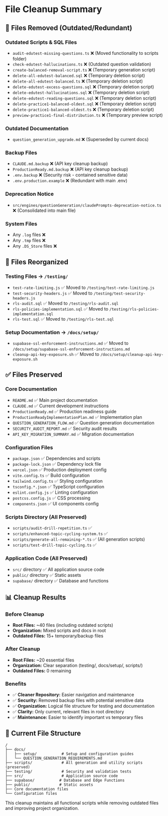 # File Cleanup Summary

## 🧹 Files Removed (Outdated/Redundant)

### Outdated Scripts & SQL Files
- `audit-edutest-missing-questions.ts` ❌ (Moved functionality to scripts folder)
- `check-edutest-hallucinations.ts` ❌ (Outdated question validation)
- `create-balanced-removal-script.ts` ❌ (Temporary generation script)
- `delete-all-edutest-balanced.sql` ❌ (Temporary deletion script)
- `delete-all-edutest-balanced.ts` ❌ (Temporary deletion script)
- `delete-edutest-excess-questions.sql` ❌ (Temporary deletion script)
- `delete-edutest-hallucinations.sql` ❌ (Temporary deletion script)
- `delete-edutest-reading-questions.sql` ❌ (Temporary deletion script)
- `delete-practice1-balanced-oldest.sql` ❌ (Temporary deletion script)
- `delete-practice1-balanced-oldest.ts` ❌ (Temporary deletion script)
- `preview-practice1-final-distribution.ts` ❌ (Temporary preview script)

### Outdated Documentation
- `question_generation_upgrade.md` ❌ (Superseded by current docs)

### Backup Files
- `CLAUDE.md.backup` ❌ (API key cleanup backup)
- `ProductionReady.md.backup` ❌ (API key cleanup backup)
- `.env.backup` ❌ (Security risk - contained sensitive data)
- `.env.production.example` ❌ (Redundant with main .env)

### Deprecation Notice
- `src/engines/questionGeneration/claudePrompts-deprecation-notice.ts` ❌ (Consolidated into main file)

### System Files
- Any `.log` files ❌
- Any `.tmp` files ❌  
- Any `.DS_Store` files ❌

## 📁 Files Reorganized

### Testing Files → `/testing/`
- `test-rate-limiting.js` ✅ Moved to `/testing/test-rate-limiting.js`
- `test-security-headers.js` ✅ Moved to `/testing/test-security-headers.js`
- `rls-audit.sql` ✅ Moved to `/testing/rls-audit.sql`
- `rls-policies-implementation.sql` ✅ Moved to `/testing/rls-policies-implementation.sql`
- `rls-test.sql` ✅ Moved to `/testing/rls-test.sql`

### Setup Documentation → `/docs/setup/`
- `supabase-ssl-enforcement-instructions.md` ✅ Moved to `/docs/setup/supabase-ssl-enforcement-instructions.md`
- `cleanup-api-key-exposure.sh` ✅ Moved to `/docs/setup/cleanup-api-key-exposure.sh`

## ✅ Files Preserved

### Core Documentation
- `README.md` ✅ Main project documentation
- `CLAUDE.md` ✅ Current development instructions
- `ProductionReady.md` ✅ Production readiness guide
- `ProductionReadyImplementationPlan.md` ✅ Implementation plan
- `QUESTION_GENERATION_FLOW.md` ✅ Question generation documentation
- `SECURITY_AUDIT_REPORT.md` ✅ Security audit results
- `API_KEY_MIGRATION_SUMMARY.md` ✅ Migration documentation

### Configuration Files
- `package.json` ✅ Dependencies and scripts
- `package-lock.json` ✅ Dependency lock file
- `vercel.json` ✅ Production deployment config
- `vite.config.ts` ✅ Build configuration
- `tailwind.config.ts` ✅ Styling configuration
- `tsconfig.*.json` ✅ TypeScript configuration
- `eslint.config.js` ✅ Linting configuration
- `postcss.config.js` ✅ CSS processing
- `components.json` ✅ UI components config

### Scripts Directory (All Preserved)
- `scripts/audit-drill-repetition.ts` ✅
- `scripts/enhanced-topic-cycling-system.ts` ✅
- `scripts/generate-all-remaining-*.ts` ✅ (All generation scripts)
- `scripts/test-drill-topic-cycling.ts` ✅

### Application Code (All Preserved)
- `src/` directory ✅ All application source code
- `public/` directory ✅ Static assets
- `supabase/` directory ✅ Database and functions

## 📊 Cleanup Results

### Before Cleanup
- **Root Files:** ~40 files (including outdated scripts)
- **Organization:** Mixed scripts and docs in root
- **Outdated Files:** 15+ temporary/backup files

### After Cleanup  
- **Root Files:** ~20 essential files
- **Organization:** Clear separation (testing/, docs/setup/, scripts/)
- **Outdated Files:** 0 remaining

### Benefits
- ✅ **Cleaner Repository:** Easier navigation and maintenance
- ✅ **Security:** Removed backup files with potential sensitive data
- ✅ **Organization:** Logical file structure for testing and documentation
- ✅ **Clarity:** Only current, relevant files in root directory
- ✅ **Maintenance:** Easier to identify important vs temporary files

## 🎯 Current File Structure

```
/
├── docs/
│   ├── setup/           # Setup and configuration guides
│   └── QUESTION_GENERATION_REQUIREMENTS.md
├── scripts/             # All generation and utility scripts (preserved)
├── testing/             # Security and validation tests
├── src/                 # Application source code
├── supabase/           # Database and Edge Functions
├── public/             # Static assets
├── Core documentation files
└── Configuration files
```

This cleanup maintains all functional scripts while removing outdated files and improving project organization.